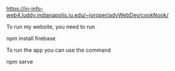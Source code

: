 https://in-info-web4.luddy.indianapolis.iu.edu/~joroper/advWebDev/cookNook/

To run my website, you need to run 


npm install firebase 

To run the app you can use the command 

npm serve